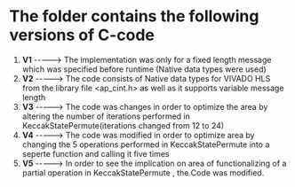# The folder contains the following versions of C-code 
1. **V1** -----> The implementation was only for a fixed length message which was specified before runtime (Native data types were used)
2. **V2** -----> The code consists of Native data types for VIVADO HLS from the library file <ap_cint.h> as well as it supports variable message length
3. **V3** -----> The code was changes in order to optimize the area by altering the number of iterations performed in KeccakStatePermute(iterations changed from 12 to 24)
4. **V4** -----> The code was modified in order to optimize area by changing the 5 operations performed in KeccakStatePermute into a seperte function and calling it five times 
5. **V5** -----> In order to see the implication on area of functionalizing of a partial operation in KeccakStatePermute , the Code was modified.
